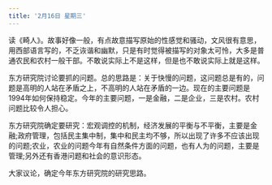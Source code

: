 ```yaml
---
title: '2月16日 星期三'
---
```

读《畸人》。故事好像一般，有点故意描写原始的性感觉和骚动，文风很有意思，用西部语言写的，不乏诙谐和幽默，只是有时觉得被描写的对象太可怜，大多是普通农民和农村一般干部。不敢说实际上不是这样，但是也不敢说实际上就是这样。

东方研究院讨论要抓的问题。总的思路是：关于快慢的问题，这问题总是有的，问题是高明的人站在矛盾之上，不高明的人站在矛盾的一边。现在的主要问题是1994年如何保持稳定。今年的主要问题，一是金融，二是企业，三是农村。农村问题比较令人担心。

东方研究院确定要研究：宏观调控的机制，经济发展的平衡与不平衡，主要是金融;政府管理，包括民主集中制，集中和民主均不够，所以出现了许多不应该出现的问题;农业，农业的问题今年有自然条件方面的问题，也有人为的问题，主要是管理;另外还有香港问题和社会的意识形态。

大家议论，确定今年东方研究院的研究思路。